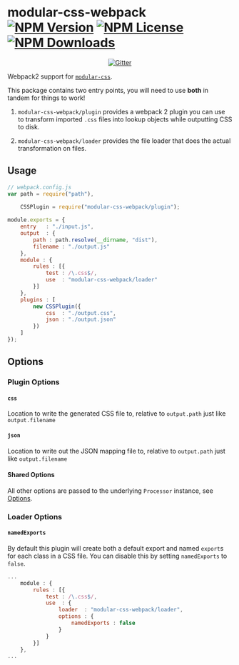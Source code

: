 modular-css-webpack  [![NPM Version](https://img.shields.io/npm/v/modular-css-webpack.svg)](https://www.npmjs.com/package/modular-css-webpack) [![NPM License](https://img.shields.io/npm/l/modular-css-webpack.svg)](https://www.npmjs.com/package/modular-css-webpack) [![NPM Downloads](https://img.shields.io/npm/dm/modular-css-webpack.svg)](https://www.npmjs.com/package/modular-css-webpack)
===========

<p align="center">
    <a href="https://gitter.im/modular-css/modular-css"><img src="https://img.shields.io/gitter/room/modular-css/modular-css.svg" alt="Gitter" /></a>
</p>

Webpack2 support for [`modular-css`](https://github.com/tivac/modular-css).

This package contains two entry points, you will need to use **both** in tandem for things to work!

1. `modular-css-webpack/plugin` provides a webpack 2 plugin you can use to transform imported `.css` files into lookup objects while outputting CSS to disk.

2. `modular-css-webpack/loader` provides the file loader that does the actual transformation on files.

## Usage

```js
// webpack.config.js
var path = require("path"),
    
    CSSPlugin = require("modular-css-webpack/plugin");

module.exports = {
    entry   : "./input.js",
    output  : {
        path : path.resolve(__dirname, "dist"),
        filename : "./output.js"
    },
    module : {
        rules : [{
            test : /\.css$/,
            use  : "modular-css-webpack/loader"
        }]
    },
    plugins : [
        new CSSPlugin({
            css  : "./output.css",
            json : "./output.json"
        })
    ]
});
```

## Options

### Plugin Options

#### `css`

Location to write the generated CSS file to, relative to `output.path` just like `output.filename`

#### `json`

Location to write out the JSON mapping file to, relative to `output.path` just like `output.filename`

#### Shared Options

All other options are passed to the underlying `Processor` instance, see [Options](https://github.com/tivac/modular-css/blob/master/docs/api.md#processor-options).

### Loader Options

#### `namedExports`

By default this plugin will create both a default export and named `export`s for each class in a CSS file. You can disable this by setting `namedExports` to `false`.

```js
...
    module : {
        rules : [{
            test : /\.css$/,
            use  : {
                loader  : "modular-css-webpack/loader",
                options : {
                    namedExports : false
                }
            }
        }]
    },
...
```
